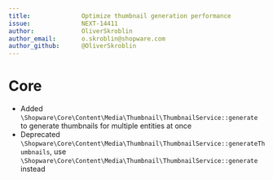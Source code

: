 ```yaml
---
title:              Optimize thumbnail generation performance
issue:              NEXT-14411
author:             OliverSkroblin
author_email:       o.skroblin@shopware.com
author_github:      @OliverSkroblin
---
```

# Core
* Added `\Shopware\Core\Content\Media\Thumbnail\ThumbnailService::generate` to generate thumbnails for multiple entities at once
* Deprecated `\Shopware\Core\Content\Media\Thumbnail\ThumbnailService::generateThumbnails`, use `\Shopware\Core\Content\Media\Thumbnail\ThumbnailService::generate` instead
